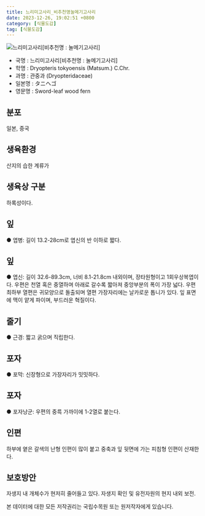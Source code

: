 ```yaml
---
title: 느리미고사리_비추천명눌메기고사리
date: 2023-12-26, 19:02:51 +0800
category: [식물도감]
tag: [식물도감]
---
```




![느리미고사리[비추천명 : 눌메기고사리]](http://www.nature.go.kr/fileUpload/plants/basic/Dryopteridaceae/Dryopteris/3511/1_th2.JPG)
- 국명 : 느리미고사리[비추천명 : 눌메기고사리]
- 학명 : Dryopteris tokyoensis (Matsum.) C.Chr.
- 과명 : 관중과 (Dryopteridaceae)
- 일본명 : タニヘゴ
- 영문명 : Sword-leaf wood fern


## 분포
일본, 중국 
## 생육환경
산지의 습한 계류가 
## 생육상 구분
하록성이다. 
## 잎
● 엽병: 길이 13.2-28cm로 엽신의 반 이하로 짧다. 
## 잎
● 엽신: 길이 32.6-89.3cm, 너비 8.1-21.8cm 내외이며, 장타원형이고 1회우상복엽이다. 우편은 천열 혹은 중열하며 아래로 갈수록 짧아져 중앙부분의 폭이 가장 넓다. 우편 최하부 열편은 귀모양으로 돌출되며 열편 가장자리에는 날카로운 톱니가 있다. 잎 표면에 맥이 얕게 파이며, 부드러운 혁질이다. 
## 줄기
● 근경: 짧고 굵으며 직립한다. 
## 포자
● 포막: 신장형으로 가장자리가 밋밋하다. 
## 포자
● 포자낭군: 우편의 중륵 가까이에 1-2열로 붙는다. 
## 인편
하부에 옅은 갈색의 난형 인편이 많이 붙고 중축과 잎 뒷면에 가는 피침형 인편이 산재한다. 
## 보호방안
자생지 내 개체수가 현저히 줄어들고 있다. 자생지 확인 및 유전자원의 현지 내외 보전.






본 데이터에 대한 모든 저작권리는 국립수목원 또는 원저작자에게 있습니다.
